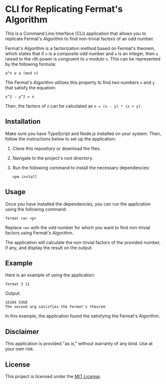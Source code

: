 # CLI for Replicating Fermat's Algorithm

This is a Command Line Interface (CLI) application that allows you to replicate Fermat's Algorithm to find non-trivial factors of an odd number.

Fermat's Algorithm is a factorization method based on Fermat's theorem, which states that if `n` is a composite odd number and `a` is an integer, then `a` raised to the `n`th power is congruent to `a` modulo `n`. This can be represented by the following formula:

    a^n ≡ a (mod n)

The Fermat's Algorithm utilizes this property to find two numbers `x` and `y` that satisfy the equation:

    x^2 - y^2 = n

Then, the factors of `n` can be calculated as `n = (x - y) * (x + y)`.

## Installation

Make sure you have TypeScript and Node.js installed on your system. Then, follow the instructions below to set up the application:

1. Clone this repository or download the files.

2. Navigate to the project's root directory.

3. Run the following command to install the necessary dependencies:

   ```
   npm install
   ```

## Usage

Once you have installed the dependencies, you can run the application using the following command:

```
fermat <a> <p>
```

Replace `<a>` with the odd number for which you want to find non-trivial factors using Fermat's Algorithm.

The application will calculate the non-trivial factors of the provided number, if any, and display the result on the output.

## Example

Here is an example of using the application:

```
fermat 3 11
```

Output:

```
16104 5368
The second arg satisfies the Fermat's theorem
```

In this example, the application found the satisfying the Fermat's Algorithm.

## Disclaimer

This application is provided "as is," without warranty of any kind. Use at your own risk.

## License

This project is licensed under the [MIT License](https://opensource.org/licenses/MIT).
